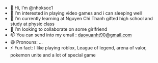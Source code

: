 - 👋 Hi, I’m @nhoksoc1
- 👀 I’m interested in playing video games and i can sleeping well
- 🌱 I’m currently learning at Nguyen Chi Thanh gifted high school and study at physic class
- 💞️ I’m looking to collaborate on some girlfriend
- 📫 You can send into my email : daovuanht90@gmail.com
- 😄 Pronouns: ...
- ⚡ Fun fact: I like playing roblox, League of legend, arena of valor, pokemon unite and a lot of special game

<!---
nhoksoc1/nhoksoc1 is a ✨ special ✨ repository because its `README.md` (this file) appears on your GitHub profile.
You can click the Preview link to take a look at your changes.
--->
